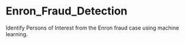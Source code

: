 # Enron_Fraud_Detection
Identify Persons of Interest from the Enron fraud case using machine learning. 
